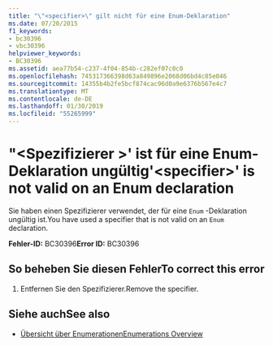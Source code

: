 ```yaml
---
title: "\"<specifier>\" gilt nicht für eine Enum-Deklaration"
ms.date: 07/20/2015
f1_keywords:
- bc30396
- vbc30396
helpviewer_keywords:
- BC30396
ms.assetid: aea77b54-c237-4f04-854b-c282ef07c0c0
ms.openlocfilehash: 745317366398d63a849896e2068d06bd4c85e046
ms.sourcegitcommit: 14355b4b2fe5bcf874cac96d0a9e6376b567e4c7
ms.translationtype: MT
ms.contentlocale: de-DE
ms.lasthandoff: 01/30/2019
ms.locfileid: "55265999"
---
```

# <a name="specifier-is-not-valid-on-an-enum-declaration"></a><span data-ttu-id="dcfa3-102">"\<Spezifizierer >' ist für eine Enum-Deklaration ungültig</span><span class="sxs-lookup"><span data-stu-id="dcfa3-102">'\<specifier>' is not valid on an Enum declaration</span></span>
<span data-ttu-id="dcfa3-103">Sie haben einen Spezifizierer verwendet, der für eine `Enum` -Deklaration ungültig ist.</span><span class="sxs-lookup"><span data-stu-id="dcfa3-103">You have used a specifier that is not valid on an `Enum` declaration.</span></span>  
  
 <span data-ttu-id="dcfa3-104">**Fehler-ID:** BC30396</span><span class="sxs-lookup"><span data-stu-id="dcfa3-104">**Error ID:** BC30396</span></span>  
  
## <a name="to-correct-this-error"></a><span data-ttu-id="dcfa3-105">So beheben Sie diesen Fehler</span><span class="sxs-lookup"><span data-stu-id="dcfa3-105">To correct this error</span></span>  
  
1.  <span data-ttu-id="dcfa3-106">Entfernen Sie den Spezifizierer.</span><span class="sxs-lookup"><span data-stu-id="dcfa3-106">Remove the specifier.</span></span>  
  
## <a name="see-also"></a><span data-ttu-id="dcfa3-107">Siehe auch</span><span class="sxs-lookup"><span data-stu-id="dcfa3-107">See also</span></span>
- [<span data-ttu-id="dcfa3-108">Übersicht über Enumerationen</span><span class="sxs-lookup"><span data-stu-id="dcfa3-108">Enumerations Overview</span></span>](../../visual-basic/programming-guide/language-features/constants-enums/enumerations-overview.md)
